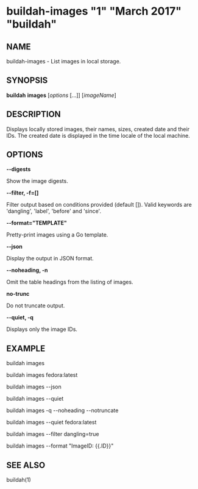 # buildah-images "1" "March 2017" "buildah"

## NAME
buildah\-images - List images in local storage.

## SYNOPSIS
**buildah** **images** [*options* [...]] [*imageName*]

## DESCRIPTION
Displays locally stored images, their names, sizes, created date and their IDs.
The created date is displayed in the time locale of the local machine.

## OPTIONS

**--digests**

Show the image digests.

**--filter, -f=[]**

Filter output based on conditions provided (default []).  Valid
keywords are 'dangling', 'label', 'before' and 'since'.

**--format="TEMPLATE"**

Pretty-print images using a Go template.

**--json**

Display the output in JSON format.

**--noheading, -n**

Omit the table headings from the listing of images.

**no-trunc**

Do not truncate output.

**--quiet, -q**

Displays only the image IDs.

## EXAMPLE

buildah images

buildah images fedora:latest

buildah images --json

buildah images --quiet

buildah images -q --noheading --notruncate

buildah images --quiet fedora:latest

buildah images --filter dangling=true

buildah images --format "ImageID: {{.ID}}"

## SEE ALSO
buildah(1)
